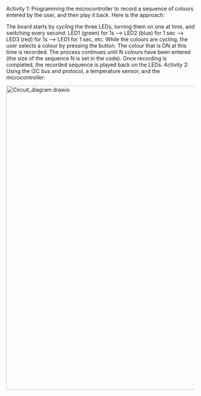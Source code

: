 Activity 1: Programming the microcontroller to record a sequence of colours entered by the user, and then play it back. Here is the approach:

The board starts by cycling the three LEDs, turning them on one at time, and switching every second: LED1 (green) for 1s –> LED2 (blue) for 1 sec –> LED3 (red) for 1s –> LED1 for 1 sec, etc. While the colours are cycling, the user selects a colour by pressing the button. The colour that is ON at this time is recorded. The process continues until N colours have been entered (the size of the sequence N is set in the code). Once recording is completed, the recorded sequence is played back on the LEDs. Activity 2: Using the I2C bus and protocol, a temperature sensor, and the microcontroller:

<img width="1221" height="813" alt="Circuit_diagram drawio" src="https://github.com/user-attachments/assets/c9bc7f12-3142-4a54-ae14-54029d57c332" />

